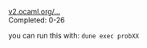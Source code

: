 [v2.ocaml.org/...](https://v2.ocaml.org/learn/tutorials/99problems.html)  
Completed: 0-26

you can run this with: `dune exec probXX`
